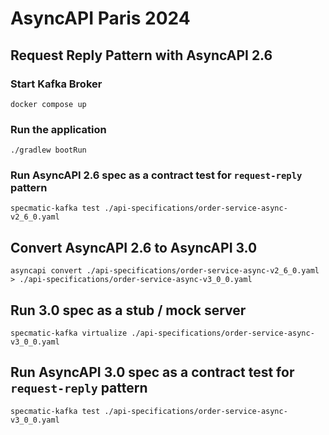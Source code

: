 # AsyncAPI Paris 2024

## Request Reply Pattern with AsyncAPI 2.6

### Start Kafka Broker
```shell
docker compose up
```

### Run the application
```shell
./gradlew bootRun 
```

### Run AsyncAPI 2.6 spec as a contract test for `request-reply` pattern
```shell
specmatic-kafka test ./api-specifications/order-service-async-v2_6_0.yaml
```

## Convert AsyncAPI 2.6 to AsyncAPI 3.0

```shell
asyncapi convert ./api-specifications/order-service-async-v2_6_0.yaml > ./api-specifications/order-service-async-v3_0_0.yaml
```

## Run 3.0 spec as a stub / mock server
```shell
specmatic-kafka virtualize ./api-specifications/order-service-async-v3_0_0.yaml
```

## Run AsyncAPI 3.0 spec as a contract test for `request-reply` pattern
```shell
specmatic-kafka test ./api-specifications/order-service-async-v3_0_0.yaml
```

